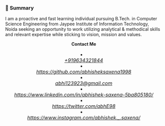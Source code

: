 ### 👋 Summary

I am a proactive and fast learning individual pursuing B.Tech. in Computer Science Engineering from Jaypee Institute of Information Technology, Noida seeking an opportunity to work utilizing analytical & methodical skills and relevant expertise while sticking to vision, mission and values.

<h4 class="card-title" style="text-align: center;margin: 0 auto;">Contact Me</h4></br>
                        <li class="list-group-item" style="text-align: center;margin: 0 auto;" >
                        <p class="card-title" style="text-align: center;margin: 0 auto;font-size: 1rem;"><i class="fas fa-phone-volume" style="color:black;"><a href="">    +919634321844</a></i></p></li>
                        <li class="list-group-item" style="text-align: center;margin: 0 auto;" >
                        <p class="card-title" style="text-align: center;margin: 0 auto;font-size: 1rem;"><i class="fab fa-github" ><a href="https://github.com/abhisheksaxena1998">    https://github.com/abhisheksaxena1998</a></i></p>
                        </li>
                        <li class="list-group-item" style="text-align: center;margin: 0 auto;" >
                        <p class="card-title" style="text-align: center;margin: 0 auto;font-size: 1rem;"><i class="fas fa-envelope" style="color:red"><a href="mailto:abhi123923@gmail.com">     abhi123923@gmail.com</a></i></p>
                        </li>
                        <li class="list-group-item" style="text-align: center;margin: 0 auto;" >
                        <p class="card-title" style="text-align: center;margin: 0 auto;font-size: 1rem;"><i class="fab fa-linkedin" style="color:blue"><a href="https://www.linkedin.com/in/abhishek-saxena-5ba805180/">       https://www.linkedin.com/in/abhishek-saxena-5ba805180/</a></i></p>
                        </li>
                        <li class="list-group-item" style="text-align: center;margin: 0 auto;" >
                        <p class="card-title" style="text-align: center;margin: 0 auto;font-size: 1rem;"><i class="fab fa-twitter" style="color:blue"><a href="https://twitter.com/abhE98">       https://twitter.com/abhE98</a></i></p>
                        </li>
                        <li class="list-group-item" style="text-align: center;margin: 0 auto;" >
                        <p class="card-title" style="text-align: center;margin: 0 auto;font-size: 1rem;"><i class="fab fa-instagram" style="color:red"><a href="https://www.instagram.com/abhishek._.saxena/">       https://www.instagram.com/abhishek._.saxena/</a></i></p>
                        </li>



<!--
**abhisheksaxena1998/abhisheksaxena1998** is a ✨ _special_ ✨ repository because its `README.md` (this file) appears on your GitHub profile.

Here are some ideas to get you started:

- 🔭 I’m currently working on ...
- 🌱 I’m currently learning ...
- 👯 I’m looking to collaborate on ...
- 🤔 I’m looking for help with ...
- 💬 Ask me about ...
- 📫 How to reach me: ...
- 😄 Pronouns: ...
- ⚡ Fun fact: ...
-->
